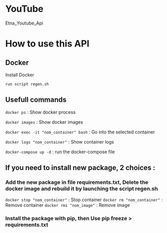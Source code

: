 # YouTube
Etna_Youtube_Api

# How to use this API
## Docker
Install Docker 
```
run script regen.sh
```
## Usefull commands
```docker ps``` : Show docker process

```docker images``` : Show docker images

```docker exec -it "nom_container" bash``` : Go into the selected container

```docker logs "nom_container"``` : Show container logs

```docker-compose up -d``` : run the docker-compose file

## If you need to install new package, 2 choices :

### Add the new package in file requirements.txt, Delete the docker image and rebuild it by launching the script regen.sh
```docker stop "nom_container"``` : Stop container
```docker rm "nom_container"``` : Remove container
```docker rmi "nom_image"``` : Remove image

### Install the package with pip, then Use pip freeze > requirements.txt